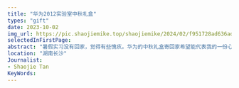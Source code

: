 ```yaml
---
title: "华为2012实验室中秋礼盒"
types: "gift"
date: 2023-10-02
img_url: https://pic.shaojiemike.top/shaojiemike/2024/02/f951728ad636ad980f1bc60fde8f3929.png
selectedInFirstPage:
abstract: "暑假实习没有回家，觉得有些愧疚。华为的中秋礼盒寄回家希望能代表我的一份心意。"
location: "湖南长沙"
Journalist:
- Shaojie Tan
KeyWords:
---
```

